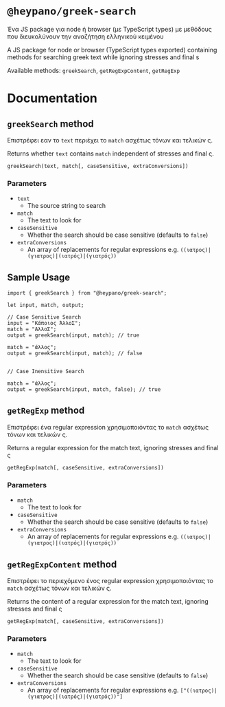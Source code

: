 # `@heypano/greek-search`

Ένα JS package για node ή browser (με TypeScript types) με μεθόδους που διευκολύνουν την αναζήτηση ελληνικού κειμένου

A JS package for node or browser (TypeScript types exported) containing methods  for searching greek text while ignoring stresses and final s

Available methods: `greekSearch`, `getRegExpContent`, `getRegExp`

# Documentation

## `greekSearch` method

Επιστρέφει εαν το `text` περιέχει το `match` ασχέτως τόνων και τελικών ς.

Returns whether `text` contains `match` independent of stresses and final ς.

`greekSearch(text, match[, caseSensitive, extraConversions])`


### Parameters

- `text`
  - The source string to search
- `match`
  - The text to look for
- `caseSensitive`
  - Whether the search should be case sensitive (defaults to `false`)
- `extraConversions`
  - An array of replacements for regular expressions e.g. `((ιατρος)|(γιατρος)|(ιατρός)|(γιατρός))`

## Sample Usage

    import { greekSearch } from "@heypano/greek-search";
    
    let input, match, output;

    // Case Sensitive Search
    input = "Κάποιος ΆλλοΣ";
    match = "ΑλλοΣ";
    output = greekSearch(input, match); // true

    match = "άλλος";
    output = greekSearch(input, match); // false


    // Case Inensitive Search

    match = "άλλος";
    output = greekSearch(input, match, false); // true



## `getRegExp` method

Επιστρέφει ένα regular expression χρησιμοποιόντας το `match` ασχέτως τόνων και τελικών ς.

Returns a regular expression for the match text, ignoring stresses and final ς

`getRegExp(match[, caseSensitive, extraConversions])`


### Parameters

- `match`
  - The text to look for
- `caseSensitive`
  - Whether the search should be case sensitive (defaults to `false`)
- `extraConversions`
  - An array of replacements for regular expressions e.g. `((ιατρος)|(γιατρος)|(ιατρός)|(γιατρός))`


## `getRegExpContent` method

Επιστρέφει το περιεχόμενο ένος regular expression χρησιμοποιόντας το `match` ασχέτως τόνων και τελικών ς.

Returns the content of a regular expression for the match text, ignoring stresses and final ς

`getRegExp(match[, caseSensitive, extraConversions])`

### Parameters

- `match`
  - The text to look for
- `caseSensitive`
  - Whether the search should be case sensitive (defaults to `false`)
- `extraConversions`
  - An array of replacements for regular expressions e.g. `["((ιατρος)|(γιατρος)|(ιατρός)|(γιατρός))"]` 
  
[//]: # (Publish command: `yarn rollup && npm publish --access public`)
